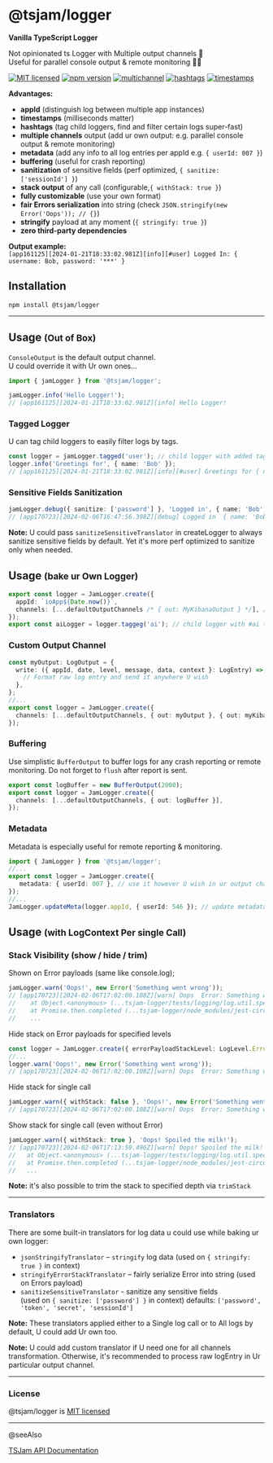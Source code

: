# @tsjam/logger

**Vanilla TypeScript Logger**

Not opinionated ts Logger with Multiple output channels 🍰  
Useful for parallel console output & remote monitoring 👩‍🚀

[![MIT licensed](https://img.shields.io/badge/license-MIT-blue)](https://github.com/am0wa/tsjam-logger/blob/main/LICENSE)
[![npm version](https://badge.fury.io/js/%40tsjam%2Flogger.svg)](https://badge.fury.io/js/%40tsjam%2Flogger)
[![multichannel](https://img.shields.io/badge/multichannel%20output-8A2BE2)](#usage-bake-ur-own-logger)
[![hashtags](https://img.shields.io/badge/%23hashtags-blue)](#tagged-logger)
[![timestamps](https://img.shields.io/badge/timestamps-blue)](#tagged-logger)

**Advantages:**

- **appId** (distinguish log between multiple app instances)
- **timestamps** (milliseconds matter)
- **hashtags** (tag child loggers, find and filter certain logs super-fast)
- **multiple channels** output (add ur own output: e.g. parallel console output & remote monitoring)
- **metadata** (add any info to all log entries per appId e.g. `{ userId: 007 }`)
- **buffering** (useful for crash reporting)
- **sanitization** of sensitive fields (perf optimized, `{ sanitize: ['sessionId'] }`)
- **stack output** of any call (configurable,`{ withStack: true }`)
- **fully customizable** (use your own format)
- **fair Errors serialization** into string (check `JSON.stringify(new Error('Oops')); // {}`)
- **stringify** payload at any moment (`{ stringify: true }`)
- **zero third-party dependencies**

**Output example:**  
`[app161125][2024-01-21T18:33:02.981Z][info][#user] Logged In: { username: Bob, password: '***' }`

## Installation

```
npm install @tsjam/logger
```

---

## Usage <small>(Out of Box)</small>

`ConsoleOutput` is the default output channel.  
U could override it with Ur own ones...

```typescript
import { jamLogger } from '@tsjam/logger';

jamLogger.info('Hello Logger!');
// [app161125][2024-01-21T18:33:02.981Z][info] Hello Logger!
```

### Tagged Logger

U can tag child loggers to easily filter logs by tags.

```typescript
const logger = jamLogger.tagged('user'); // child logger with added tags
logger.info('Greetings for', { name: 'Bob' });
// [app161125][2024-01-21T18:33:02.981Z][info][#user] Greetings for { name: 'Bob' }
```

### Sensitive Fields Sanitization

```typescript
jamLogger.debug({ sanitize: ['password'] }, 'Logged in', { name: 'Bob', password: 'ABC' });
// [app170723][2024-02-06T16:47:56.398Z][debug] Logged in  { name: 'Bob', password: '***' }
```

**Note:** U could pass `sanitizeSensitiveTranslator` in createLogger to always sanitize sensitive fields by default. Yet it's more perf optimized to sanitize only when needed.

## Usage <small>(bake ur Own Logger)</small>

```typescript
export const logger = JamLogger.create({
  appId: `ioApp${Date.now()}`,
  channels: [...defaultOutputChannels /* { out: MyKibanaOutput } */], // default output channel is ConsoleOutput
});
export const aiLogger = logger.taggeg('ai'); // child logger with #ai tag
```

### Custom Output Channel

```typescript
const myOutput: LogOutput = {
  write: ({ appId, date, level, message, data, context }: LogEntry) => {
    // Format raw log entry and send it anywhere U wish
  },
};
//...
export const logger = JamLogger.create({
  channels: [...defaultOutputChannels, { out: myOutput }, { out: myKibanaOutput }],
});
```

### Buffering

Use simplistic `BufferOutput` to buffer logs for any crash reporting or remote monitoring.
Do not forget to `flush` after report is sent.

```typescript
export const logBuffer = new BufferOutput(2000);
export const logger = JamLogger.create({
  channels: [...defaultOutputChannels, { out: logBuffer }],
});
```

### Metadata

Metadata is especially useful for remote reporting & monitoring.

```typescript
import { JamLogger } from '@tsjam/logger';
//...
export const logger = JamLogger.create({
   metadata: { userId: 007 }, // use it however U wish in ur output channel next to log entry
});
//...
JamLogger.updateMeta(logger.appId, { userId: 546 }); // update metadata
```

## Usage <small>(with LogContext Per single Call)</small>

### Stack Visibility (show / hide / trim)

Shown on Error payloads (same like console.log);

```typescript
jamLogger.warn('Oops!', new Error('Something went wrong'));
// [app170723][2024-02-06T17:02:00.108Z][warn] Oops  Error: Something went wrong
//    at Object.<anonymous> (...tsjam-logger/tests/logging/log.util.spec.ts:10:49)
//    at Promise.then.completed (...tsjam-logger/node_modules/jest-circus/build/utils.js:298:28)
//    ...
```

Hide stack on Error payloads for specified levels

```typescript
const logger = JamLogger.create({ errorPayloadStackLevel: LogLevel.Error });
//...
logger.warn('Oops!', new Error('Something went wrong'));
// [app170723][2024-02-06T17:02:00.108Z][warn] Oops  Error: Something went wrong
```

Hide stack for single call

```typescript
jamLogger.warn({ withStack: false }, 'Oops!', new Error('Something went wrong'));
// [app170723][2024-02-06T17:02:00.108Z][warn] Oops  Error: Something went wrong
```

Show stack for single call (even without Error)

```typescript
jamLogger.warn({ withStack: true }, 'Oops! Spoiled the milk!');
// [app170723][2024-02-06T17:13:59.496Z][warn] Oops! Spoiled the milk! Stack:
//   at Object.<anonymous> (...tsjam-logger/tests/logging/log.util.spec.ts:10:15)
//   at Promise.then.completed (...tsjam-logger/node_modules/jest-circus/build/utils.js:298:28)
//   ...
```

**Note:** it's also possible to trim the stack to specified depth via `trimStack`

---

### Translators

There are some built-in translators for log data u could use while baking ur own logger:

- `jsonStringifyTranslator` – `stringify` log data (used on `{ stringify: true }` in context)
- `stringifyErrorStackTranslator` – fairly serialize Error into string (used on Errors payload)
- `sanitizeSensitiveTranslator` - sanitize any sensitive fields  
   (used on `{ sanitize: ['password'] }` in context) defaults: `['password', 'token', 'secret', 'sessionId']`

**Note:** These translators applied either to a Single log call or to All logs by default, U could add Ur own too.

**Note:** U could add custom translator if U need one for all channels transformation.
Otherwise, it's recommended to process raw logEntry in Ur particular output channel.

---

### License

@tsjam/logger is [MIT licensed](https://github.com/am0wa/tsjam-logger/blob/main/LICENSE)

---

@seeAlso

[TSJam API Documentation](https://am0wa.github.io/tsjam/modules.html)
